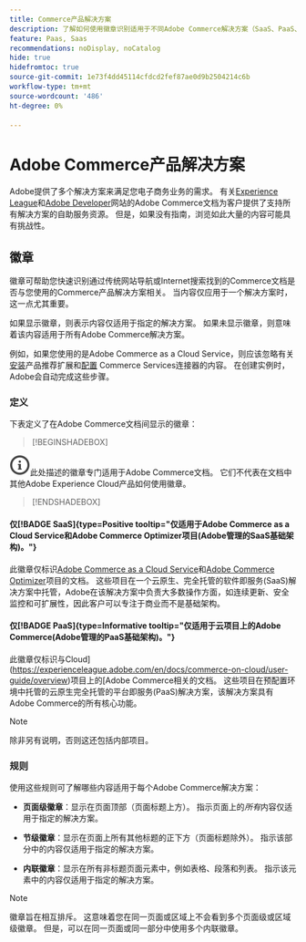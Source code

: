 ```yaml
---
title: Commerce产品解决方案
description: 了解如何使用徽章识别适用于不同Adobe Commerce解决方案（SaaS、PaaS、内部部署）的文档。
feature: Paas, Saas
recommendations: noDisplay, noCatalog
hide: true
hidefromtoc: true
source-git-commit: 1e73f4dd45114cfdcd2fef87ae0d9b2504214c6b
workflow-type: tm+mt
source-wordcount: '486'
ht-degree: 0%

---
```



# Adobe Commerce产品解决方案

Adobe提供了多个解决方案来满足您电子商务业务的需求。 有关[Experience League](https://experienceleague.adobe.com/en/docs/commerce)和[Adobe Developer](https://developer.adobe.com/commerce/docs/)网站的Adobe Commerce文档为客户提供了支持所有解决方案的自助服务资源。 但是，如果没有指南，浏览如此大量的内容可能具有挑战性。

## 徽章

徽章可帮助您快速识别通过传统网站导航或Internet搜索找到的Commerce文档是否与您使用的Commerce产品解决方案相关。 当内容仅应用于一个解决方案时，这一点尤其重要。

如果显示徽章，则表示内容仅适用于指定的解决方案。 如果未显示徽章，则意味着该内容适用于所有Adobe Commerce解决方案。

例如，如果您使用的是Adobe Commerce as a Cloud Service，则应该忽略有关[安装](../product-recommendations/install-configure.md#install-product-recommendations)产品推荐扩展和[配置](../product-recommendations/install-configure.md#configure-product-recommendations) Commerce Services连接器的内容。 在创建实例时，Adobe会自动完成这些步骤。

### 定义

下表定义了在Adobe Commerce文档间显示的徽章：

>[!BEGINSHADEBOX]

![信息](../cloud-service/assets/Smock_InfoOutline_18_N.svg)此处描述的徽章专门适用于Adobe Commerce文档。 它们不代表在文档中其他Adobe Experience Cloud产品如何使用徽章。

>[!ENDSHADEBOX]

#### 仅[!BADGE SaaS]{type=Positive tooltip="仅适用于Adobe Commerce as a Cloud Service和Adobe Commerce Optimizer项目(Adobe管理的SaaS基础架构)。"}

此徽章仅标识[Adobe Commerce as a Cloud Service](../cloud-service/overview.md)和[Adobe Commerce Optimizer](../optimizer/overview.md)项目的文档。 这些项目在一个云原生、完全托管的软件即服务(SaaS)解决方案中托管，Adobe在该解决方案中负责大多数操作方面，如连续更新、安全监控和可扩展性，因此客户可以专注于商业而不是基础架构。

#### 仅[!BADGE PaaS]{type=Informative tooltip="仅适用于云项目上的Adobe Commerce(Adobe管理的PaaS基础架构)。"}

此徽章仅标识与Cloud](https://experienceleague.adobe.com/en/docs/commerce-on-cloud/user-guide/overview)项目上的[Adobe Commerce相关的文档。 这些项目在预配置环境中托管的云原生完全托管的平台即服务(PaaS)解决方案，该解决方案具有Adobe Commerce的所有核心功能。

>[!NOTE]
>
>除非另有说明，否则这还包括内部项目。

### 规则

使用这些规则可了解哪些内容适用于每个Adobe Commerce解决方案：

- **页面级徽章**：显示在页面顶部（页面标题上方）。 指示页面上的&#x200B;_所有_&#x200B;内容仅适用于指定的解决方案。

- **节级徽章**：显示在页面上所有其他标题的正下方（页面标题除外）。 指示该部分中的内容仅适用于指定的解决方案。

- **内联徽章**：显示在所有非标题页面元素中，例如表格、段落和列表。 指示该元素中的内容仅适用于指定的解决方案。

>[!NOTE]
>
>徽章旨在相互排斥。 这意味着您在同一页面或区域上不会看到多个页面级或区域级徽章。 但是，可以在同一页面或同一部分中使用多个内联徽章。
